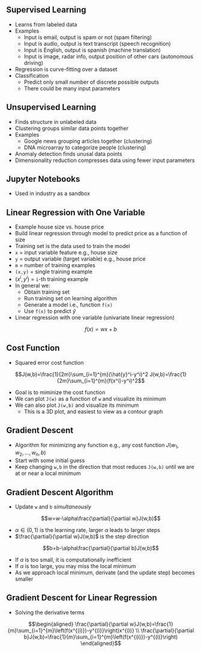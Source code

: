 ## Supervised Learning

- Learns from labeled data
- Examples
  * Input is email, output is spam or not (spam filtering)
  * Input is audio, output is text transcript (speech recognition)
  * Input is English, output is spanish (machine translation)
  * Input is image, radar info, output position of other cars (autonomous driving)
- Regression is curve-fitting over a dataset
- Classification
  * Predict only small number of discrete possible outputs
  * There could be many input parameters

## Unsupervised Learning

- Finds structure in unlabeled data
- Clustering groups similar data points together
- Examples
  * Google news grouping articles together (clustering)
  * DNA microarray to categorize people (clustering)
- Anomaly detection finds unusal data points
- Dimensionality reduction compresses data using fewer input parameters

## Jupyter Notebooks

- Used in industry as a sandbox

## Linear Regression with One Variable

- Example house size vs. house price
- Build linear regression through model to predict price as a function of size
- Training set is the data used to train the model
- `x` = input variable feature e.g., house size
- `y` = output variable (target variable) e.g., house price
- `m` = number of training examples
- `(x,y)` = single training example
- $(x^i,y^i)$ = `i`-th training example
- In general we:
  * Obtain training set
  * Run training set on learning algorithm
  * Generate a model i.e., function `f(x)`
  * Use `f(x)` to predict $\hat{y}$
- Linear regression with one variable (univariate linear regression)
```math
f(x)=wx+b
```

## Cost Function

- Squared error cost function
```math
J(w,b)=\frac{1}{2m}\sum_{i=1}^{m}(\hat{y}^i-y^i)^2
J(w,b)=\frac{1}{2m}\sum_{i=1}^{m}(f(x^i)-y^i)^2
```
- Goal is to miminize the cost function
- We can plot `J(w)` as a function of `w` and visualize its minimum
- We can also plot `J(w,b)` and visualize its minimum
  * This is a 3D plot, and easiest to view as a contour graph

## Gradient Descent

- Algorithm for minimizing any function e.g., any cost function $J(w_1,w_2,...,w_n,b)$
- Start with some initial guess
- Keep changing `w,b` in the direction that most reduces `J(w,b)` until we are at or near a local minimum

## Gradient Descent Algorithm

- Update `w` and `b` *simultaneously*
```math
w=w-\alpha\frac{\partial}{\partial w}J(w,b)
```
  * $\alpha\in(0,1)$ is the learning rate, larger $\alpha$ leads to larger steps
  * $\frac{\partial}{\partial w}J(w,b)$ is the step direction
```math
b=b-\alpha\frac{\partial}{\partial b}J(w,b)
```
- If $\alpha$ is too small, it is computationally inefficient
- If $\alpha$ is too large, you may miss the local minimum
- As we approach local minimum, derivate (and the update step) becomes smaller

## Gradient Descent for Linear Regression

- Solving the derivative terms
```math
\begin{aligned}
\frac{\partial}{\partial w}J(w,b)=\frac{1}{m}\sum_{i=1}^{m}\left(f(x^{(i)})-y^{(i)}\right)x^{(i)} \\
\frac{\partial}{\partial b}J(w,b)=\frac{1}{m}\sum_{i=1}^{m}\left(f(x^{(i)})-y^{(i)}\right)
\end{aligned}
```

